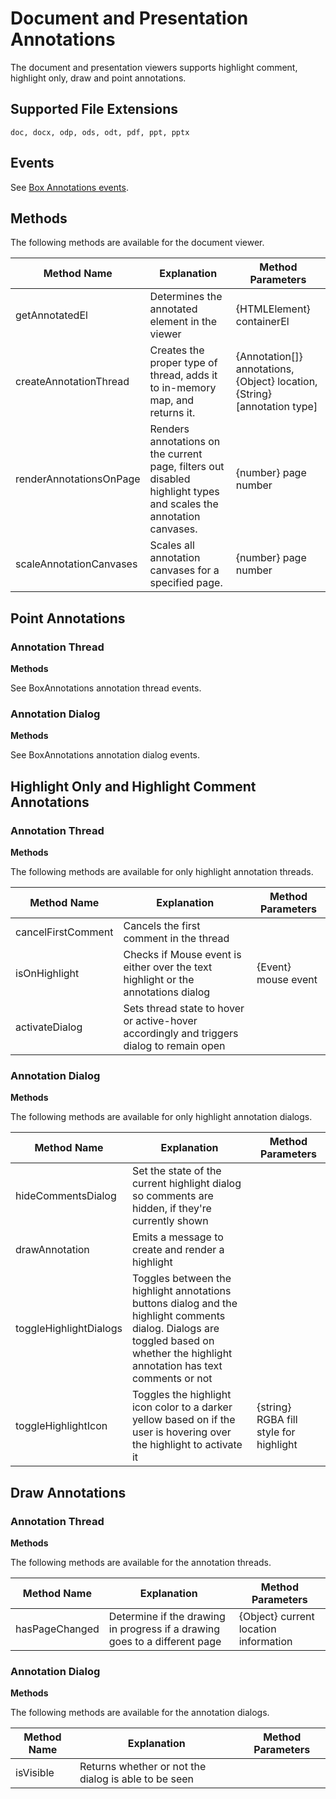 # Document and Presentation Annotations

The document and presentation viewers supports highlight comment, highlight only, draw and point annotations.

<!-- ## Screenshot

![Screenshot of document point annotations](../../../../images/doc_point.png)

![Screenshot of document highlight annotations](../../../../images/doc_highlight.png)

![Screenshot of document draw  annotations](../../../../images/doc_draw.png) -->

## Supported File Extensions

`doc, docx, odp, ods, odt, pdf, ppt, pptx`

## Events
See [Box Annotations events](https://github.com/box/box-content-preview/src/lib/annotations/README.md#events).

## Methods

The following methods are available for the document viewer.

| Method Name | Explanation | Method Parameters |
| --- | --- | --- |
| getAnnotatedEl | Determines the annotated element in the viewer | {HTMLElement} containerEl ||
| createAnnotationThread | Creates the proper type of thread, adds it to in-memory map, and returns it. | {Annotation[]} annotations, {Object} location, {String} [annotation type] ||
| renderAnnotationsOnPage | Renders annotations on the current page, filters out disabled highlight types and scales the annotation canvases. | {number} page number |
| scaleAnnotationCanvases | Scales all annotation canvases for a specified page. | {number} page number||

## Point Annotations

### Annotation Thread

**Methods**

See BoxAnnotations annotation thread events.

### Annotation Dialog

**Methods**

See BoxAnnotations annotation dialog events.

## Highlight Only and Highlight Comment Annotations

### Annotation Thread

**Methods**

The following methods are available for only highlight annotation threads.

| Method Name | Explanation | Method Parameters |
| --- | --- | --- |
| cancelFirstComment | Cancels the first comment in the thread |  ||
| isOnHighlight | Checks if Mouse event is either over the text highlight or the annotations dialog | {Event} mouse event ||
| activateDialog | Sets thread state to hover or active-hover accordingly and triggers dialog to remain open |  ||

### Annotation Dialog

**Methods**

The following methods are available for only highlight annotation dialogs.

| Method Name | Explanation | Method Parameters |
| --- | --- | --- |
| hideCommentsDialog | Set the state of the current highlight dialog so comments are hidden, if they're currently shown |  ||
| drawAnnotation | Emits a message to create and render a highlight |  ||
| toggleHighlightDialogs | Toggles between the highlight annotations buttons dialog and the highlight comments dialog. Dialogs are toggled based on whether the highlight annotation has text comments or not |  ||
| toggleHighlightIcon | Toggles the highlight icon color to a darker yellow based on if the user is hovering over the highlight to activate it | {string} RGBA fill style for highlight ||

## Draw Annotations

### Annotation Thread

**Methods**

The following methods are available for the annotation threads.

| Method Name | Explanation | Method Parameters |
| --- | --- | --- |
| hasPageChanged | Determine if the drawing in progress if a drawing goes to a different page | {Object} current location information ||

### Annotation Dialog

**Methods**

The following methods are available for the annotation dialogs.

| Method Name | Explanation | Method Parameters |
| --- | --- | --- |
| isVisible | Returns whether or not the dialog is able to be seen |  ||
